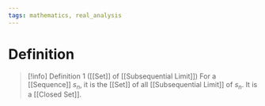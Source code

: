 ```yaml
---
tags: mathematics, real_analysis
---
```


# Definition

> [!info] Definition 1 ([[Set]] of [[Subsequential Limit]])
> For a [[Sequence]] $s_n$, it is the [[Set]] of all [[Subsequential Limit]] of $s_n$.
> It is a [[Closed Set]].